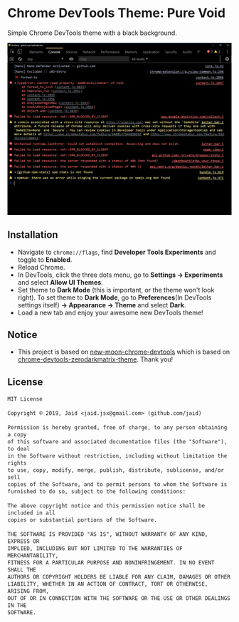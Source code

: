 # Chrome DevTools Theme: Pure Void

Simple Chrome DevTools theme with a black background.

![Screenshot](screenshot.png)

## Installation

- Navigate to `chrome://flags`, find **Developer Tools Experiments** and toggle to **Enabled**.
- Reload Chrome.
- In DevTools, click the three dots menu, go to **Settings -> Experiments** and select **Allow UI Themes**.
- Set theme to **Dark Mode** (this is important, or the theme won't look right).
  To set theme to **Dark Mode**, go to **Preferences**(In DevTools settings itself) **-> Appearance -> Theme** and select **Dark**.
- Load a new tab and enjoy your awesome new DevTools theme!

## Notice

- This project is based on [new-moon-chrome-devtools](https://github.com/taniarascia/new-moon-chrome-devtools) which is based on [chrome-devtools-zerodarkmatrix-theme](https://github.com/mauricecruz/chrome-devtools-zerodarkmatrix-theme). Thank you!

## License
```text
MIT License

Copyright © 2019, Jaid <jaid.jsx@gmail.com> (github.com/jaid)

Permission is hereby granted, free of charge, to any person obtaining a copy
of this software and associated documentation files (the "Software"), to deal
in the Software without restriction, including without limitation the rights
to use, copy, modify, merge, publish, distribute, sublicense, and/or sell
copies of the Software, and to permit persons to whom the Software is
furnished to do so, subject to the following conditions:

The above copyright notice and this permission notice shall be included in all
copies or substantial portions of the Software.

THE SOFTWARE IS PROVIDED "AS IS", WITHOUT WARRANTY OF ANY KIND, EXPRESS OR
IMPLIED, INCLUDING BUT NOT LIMITED TO THE WARRANTIES OF MERCHANTABILITY,
FITNESS FOR A PARTICULAR PURPOSE AND NONINFRINGEMENT. IN NO EVENT SHALL THE
AUTHORS OR COPYRIGHT HOLDERS BE LIABLE FOR ANY CLAIM, DAMAGES OR OTHER
LIABILITY, WHETHER IN AN ACTION OF CONTRACT, TORT OR OTHERWISE, ARISING FROM,
OUT OF OR IN CONNECTION WITH THE SOFTWARE OR THE USE OR OTHER DEALINGS IN THE
SOFTWARE.
```
